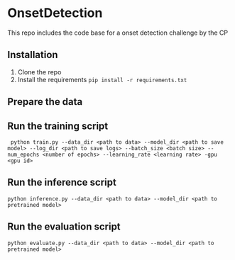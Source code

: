 # OnsetDetection
This repo includes the code base for a onset detection challenge by the CP

## Installation
1. Clone the repo
2. Install the requirements
``` pip install -r requirements.txt ```
## Prepare the data
## Run the training script
``` python train.py --data_dir <path to data> --model_dir <path to save model> --log_dir <path to save logs> --batch_size <batch size> --num_epochs <number of epochs> --learning_rate <learning rate> -gpu <gpu id>```
## Run the inference script
``` python inference.py --data_dir <path to data> --model_dir <path to pretrained model> ```
## Run the evaluation script
``` python evaluate.py --data_dir <path to data> --model_dir <path to pretrained model> ```